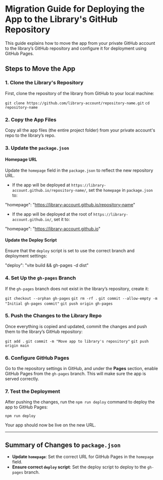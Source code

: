 # Migration Guide for Deploying the App to the Library's GitHub Repository

This guide explains how to move the app from your private GitHub account to the library’s GitHub repository and configure it for deployment using GitHub Pages.

## Steps to Move the App

### 1. Clone the Library's Repository

First, clone the repository of the library from GitHub to your local machine:

`git clone https://github.com/library-account/repository-name.git`
`cd repository-name`

### 2. Copy the App Files

Copy all the app files (the entire project folder) from your private account's repo to the library’s repo.

### 3. Update the `package.json`

#### Homepage URL

Update the `homepage` field in the `package.json` to reflect the new repository URL.

- If the app will be deployed at `https://library-account.github.io/repository-name/`, set the `homepage` in `package.json` to:

"homepage": "https://library-account.github.io/repository-name"

- If the app will be deployed at the root of `https://library-account.github.io/`, set it to:

"homepage": "https://library-account.github.io"

#### Update the Deploy Script

Ensure that the `deploy` script is set to use the correct branch and deployment settings:

"deploy": "vite build && gh-pages -d dist"

### 4. Set Up the `gh-pages` Branch

If the `gh-pages` branch does not exist in the library’s repository, create it:

`git checkout --orphan gh-pages`
`git rm -rf .`
`git commit --allow-empty -m "Initial gh-pages commit"`
`git push origin gh-pages`

### 5. Push the Changes to the Library Repo

Once everything is copied and updated, commit the changes and push them to the library’s GitHub repository:

`git add .`
`git commit -m "Move app to library's repository"`
`git push origin main`

### 6. Configure GitHub Pages

Go to the repository settings in GitHub, and under the **Pages** section, enable GitHub Pages from the `gh-pages` branch. This will make sure the app is served correctly.

### 7. Test the Deployment

After pushing the changes, run the `npm run deploy` command to deploy the app to GitHub Pages:

`npm run deploy`

Your app should now be live on the new URL.

---

## Summary of Changes to `package.json`

- **Update `homepage`**: Set the correct URL for GitHub Pages in the `homepage` field.
- **Ensure correct `deploy` script**: Set the deploy script to deploy to the `gh-pages` branch.
